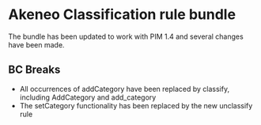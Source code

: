 # Akeneo Classification rule bundle

The bundle has been updated to work with PIM 1.4 and several changes have been made.

## BC Breaks

  - All occurrences of addCategory have been replaced by classify, including AddCategory and add_category
  - The setCategory functionality has been replaced by the new unclassify rule